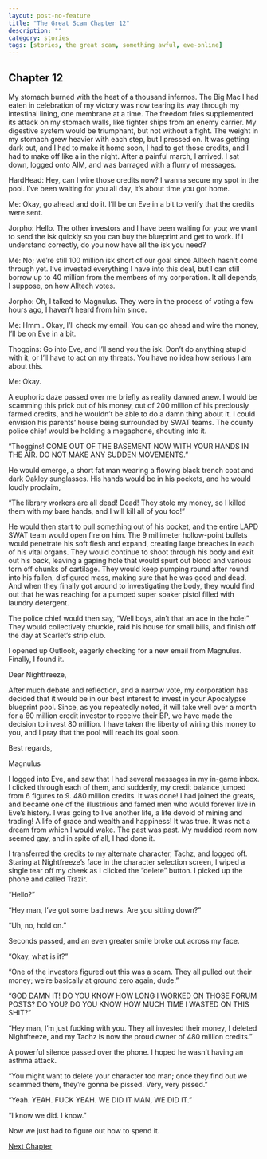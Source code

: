 ```yaml
---
layout: post-no-feature
title: "The Great Scam Chapter 12"
description: ""
category: stories
tags: [stories, the great scam, something awful, eve-online]
---
```


## Chapter 12

My stomach burned with the heat of a thousand infernos. The Big Mac I had eaten in celebration of my victory was now tearing its way through my intestinal lining, one membrane at a time. The freedom fries supplemented its attack on my stomach walls, like fighter ships from an enemy carrier. My digestive system would be triumphant, but not without a fight. The weight in my stomach grew heavier with each step, but I pressed on. It was getting dark out, and I had to make it home soon, I had to get those credits, and I had to make off like a in the night. After a painful march, I arrived. I sat down, logged onto AIM, and was barraged with a flurry of messages.

HardHead: Hey, can I wire those credits now? I wanna secure my spot in the pool. I’ve been waiting for you all day, it’s about time you got home.

Me: Okay, go ahead and do it. I’ll be on Eve in a bit to verify that the credits were sent.

Jorpho: Hello. The other investors and I have been waiting for you; we want to send the isk quickly so you can buy the blueprint and get to work. If I understand correctly, do you now have all the isk you need?

Me: No; we’re still 100 million isk short of our goal since Alltech hasn’t come through yet. I’ve invested everything I have into this deal, but I can still borrow up to 40 million from the members of my corporation. It all depends, I suppose, on how Alltech votes.

Jorpho: Oh, I talked to Magnulus. They were in the process of voting a few hours ago, I haven’t heard from him since.

Me: Hmm.. Okay, I’ll check my email. You can go ahead and wire the money, I’ll be on Eve in a bit.

Thoggins: Go into Eve, and I’ll send you the isk. Don’t do anything stupid with it, or I’ll have to act on my threats. You have no idea how serious I am about this.

Me: Okay.

A euphoric daze passed over me briefly as reality dawned anew. I would be scamming this prick out of his money, out of 200 million of his preciously farmed credits, and he wouldn’t be able to do a damn thing about it. I could envision his parents’ house being surrounded by SWAT teams. The county police chief would be holding a megaphone, shouting into it.

“Thoggins! COME OUT OF THE BASEMENT NOW WITH YOUR HANDS IN THE AIR. DO NOT MAKE ANY SUDDEN MOVEMENTS.”

He would emerge, a short fat man wearing a flowing black trench coat and dark Oakley sunglasses. His hands would be in his pockets, and he would loudly proclaim,

“The library workers are all dead! Dead! They stole my money, so I killed them with my bare hands, and I will kill all of you too!”

He would then start to pull something out of his pocket, and the entire LAPD SWAT team would open fire on him. The 9 millimeter hollow-point bullets would penetrate his soft flesh and expand, creating large breaches in each of his vital organs. They would continue to shoot through his body and exit out his back, leaving a gaping hole that would spurt out blood and various torn off chunks of cartilage. They would keep pumping round after round into his fallen, disfigured mass, making sure that he was good and dead. And when they finally got around to investigating the body, they would find out that he was reaching for a pumped super soaker pistol filled with laundry detergent.

The police chief would then say, “Well boys, ain’t that an ace in the hole!” They would collectively chuckle, raid his house for small bills, and finish off the day at Scarlet’s strip club.

I opened up Outlook, eagerly checking for a new email from Magnulus. Finally, I found it.

Dear Nightfreeze,

After much debate and reflection, and a narrow vote, my corporation has decided that it would be in our best interest to invest in your Apocalypse blueprint pool. Since, as you repeatedly noted, it will take well over a month for a 60 million credit investor to receive their BP, we have made the decision to invest 80 million. I have taken the liberty of wiring this money to you, and I pray that the pool will reach its goal soon.

Best regards,

Magnulus

I logged into Eve, and saw that I had several messages in my in-game inbox. I clicked through each of them, and suddenly, my credit balance jumped from 6 figures to 9. 480 million credits. It was done! I had joined the greats, and became one of the illustrious and famed men who would forever live in Eve’s history. I was going to live another life, a life devoid of mining and trading! A life of grace and wealth and happiness! It was true. It was not a dream from which I would wake. The past was past. My muddied room now seemed gay, and in spite of all, I had done it.

I transferred the credits to my alternate character, Tachz, and logged off. Staring at Nightfreeze’s face in the character selection screen, I wiped a single tear off my cheek as I clicked the “delete” button.
I picked up the phone and called Trazir.

“Hello?”

“Hey man, I’ve got some bad news. Are you sitting down?”

“Uh, no, hold on.”

Seconds passed, and an even greater smile broke out across my face.

“Okay, what is it?”

“One of the investors figured out this was a scam. They all pulled out their money; we’re basically at ground zero again, dude.”

“GOD DAMN IT! DO YOU KNOW HOW LONG I WORKED ON THOSE FORUM POSTS? DO YOU? DO YOU KNOW HOW MUCH TIME I WASTED ON THIS SHIT?”

“Hey man, I’m just fucking with you. They all invested their money, I deleted Nightfreeze, and my Tachz is now the proud owner of 480 million credits.”

A powerful silence passed over the phone. I hoped he wasn’t having an asthma attack.

“You might want to delete your character too man; once they find out we scammed them, they’re gonna be pissed. Very, very pissed.”

“Yeah. YEAH. FUCK YEAH. WE DID IT MAN, WE DID IT.”

“I know we did. I know.”

Now we just had to figure out how to spend it.

[Next Chapter](/stories/the-great-scam/013.html)